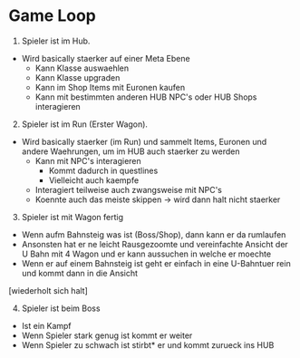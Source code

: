# Game Loop

1. Spieler ist im Hub.

- Wird basically staerker auf einer Meta Ebene
  - Kann Klasse auswaehlen
  - Kann Klasse upgraden
  - Kann im Shop Items mit Euronen kaufen
  - Kann mit bestimmten anderen HUB NPC's oder HUB Shops interagieren

2. Spieler ist im Run (Erster Wagon).

- Wird basically staerker (im Run) und sammelt Items, Euronen und andere Waehrungen, um im HUB auch staerker zu werden
  - Kann mit NPC's interagieren
    - Kommt dadurch in questlines
    - Vielleicht auch kaempfe
  - Interagiert teilweise auch zwangsweise mit NPC's
  - Koennte auch das meiste skippen -> wird dann halt nicht staerker

3. Spieler ist mit Wagon fertig

- Wenn aufm Bahnsteig was ist (Boss/Shop), dann kann er da rumlaufen
- Ansonsten hat er ne leicht Rausgezoomte und vereinfachte Ansicht der U Bahn mit 4 Wagon und er kann aussuchen in welche er moechte
- Wenn er auf einem Bahnsteig ist geht er einfach in eine U-Bahntuer rein und kommt dann in die Ansicht

[wiederholt sich halt]

4. Spieler ist beim Boss

- Ist ein Kampf
- Wenn Spieler stark genug ist kommt er weiter
- Wenn Spieler zu schwach ist stirbt\* er und kommt zurueck ins HUB
